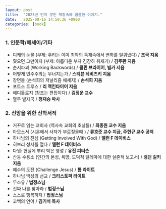 ```yaml
---
layout: post
title:  "2025년 먼지 쌓인 책장속에 콤콤한 이야기."
date:   2025-08-16 14:50:36 +0900
categories: [book]
---
```

### 1. 인문학/에세이/기타

* 디케의 눈물 (부제: 우리는 이미 최악의 독재속에서 변화를 일궈냈다) / **조국 지음**
* 줬으면 그만이지 (부제: 아름다운 부자 김장하 취재기) / **김주환 지음** 
* 순서파괴 (Working Backwords) / **콜린 브라이어, 빌카 지음**
* 어떻게 민주주의는 무너지는가 / **스티븐 레비츠키 지음**
* 장면들 (손석희의 저널리즘 에세지) / **손석희 지음** 
* 포트스 트루스 / **리 맥킨타이어 지음** 
* 에디톨로지 (창조는 편집이다) / **김정운 교수**
* 열두 발자국 / **정재승 박사** 

### 2. 신앙을 위한 신학서적 

* 거꾸로 읽는 교회사 (역사속 교회의 초상들) / **최종원 교수 지음** 
* 아모스서 (시온에서 사자가 부르짖을때 ) / **류호준 교수 지금, 주현규 교수 공저**
* 하나님의 진심 (Getting Involved With God) / **앨런 F 데이비스**
* 히브리 성서를 열다 / **엘런 F 데이비스** 
* 다윗: 현실에 뿌리 박은 영성 / **유진 피터슨**
* 산둥 수용소 (인간의 본성, 욕망, 도덕적 딜레마에 대한 실존적 보고서) / **랭던 길키 지음**
* 예수의 도전 (Challenge Jesus) / **톰 라이트**
* 하나님 백성의 선교 / **크리스토퍼 라이트** 
* 무소유 / **법정스님**
* 진짜 나를 찾아라 / **법정스님**
* 스스로 행복하자 / **법정스님**
* 고백의 언어 / **김기석 목사** 


